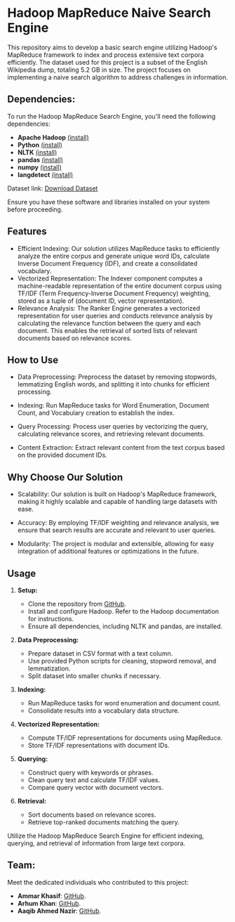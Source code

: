 
# Hadoop MapReduce Naive Search Engine

This repository aims to develop a basic search engine utilizing Hadoop's MapReduce framework to index and process extensive text corpora efficiently. The dataset used for this project is a subset of the English Wikipedia dump, totaling 5.2 GB in size. The project focuses on implementing a naive search algorithm to address challenges in information.


## Dependencies:
To run the Hadoop MapReduce Search Engine, you'll need the following dependencies:

- **Apache Hadoop** [(install)](https://hadoop.apache.org/releases.html)
- **Python** [(install)](https://www.python.org/downloads/)
- **NLTK** [(install)](https://www.nltk.org/)
- **pandas** [(install)](https://pandas.pydata.org/docs/getting_started/install.html)
- **numpy** [(install)](https://numpy.org/)
- **langdetect** [(install)](https://pypi.org/project/langdetect/)

Dataset link: [Download Dataset](https://drive.google.com/file/d/1lGVGqzF5CNWaoV-zoz8_mlThvHwMgcsP/view?usp=sharing)

Ensure you have these software and libraries installed on your system before proceeding.




## Features

- Efficient Indexing: Our solution utilizes MapReduce tasks to efficiently analyze the entire corpus and generate unique word IDs, calculate Inverse Document Frequency (IDF), and create a consolidated vocabulary.
- Vectorized Representation: The Indexer component computes a machine-readable representation of the entire document corpus using TF/IDF (Term Frequency-Inverse Document Frequency) weighting, stored as a tuple of (document ID, vector representation).
- Relevance Analysis: The Ranker Engine generates a vectorized representation for user queries and conducts relevance analysis by calculating the relevance function between the query and each document. This enables the retrieval of sorted lists of relevant documents based on relevance scores.


## How to Use

-  Data Preprocessing: Preprocess the dataset by removing stopwords, lemmatizing English words, and splitting it into chunks for efficient processing.

-  Indexing: Run MapReduce tasks for Word Enumeration, Document Count, and Vocabulary creation to establish the index.

-  Query Processing: Process user queries by vectorizing the query, calculating relevance scores, and retrieving relevant documents.

-  Content Extraction: Extract relevant content from the text corpus based on the provided document IDs.


## Why Choose Our Solution

-  Scalability: Our solution is built on Hadoop's MapReduce framework, making it highly scalable and capable of handling large datasets with ease.

-  Accuracy: By employing TF/IDF weighting and relevance analysis, we ensure that search results are accurate and relevant to user queries.

-  Modularity: The project is modular and extensible, allowing for easy integration of additional features or optimizations in the future.
## Usage

1. **Setup:**
   - Clone the repository from [GitHub](https://github.com/aaqib-ahmed-nazir/BDA_Assignment02).
   - Install and configure Hadoop. Refer to the Hadoop documentation for instructions.
   - Ensure all dependencies, including NLTK and pandas, are installed.

2. **Data Preprocessing:**
   - Prepare dataset in CSV format with a text column.
   - Use provided Python scripts for cleaning, stopword removal, and lemmatization.
   - Split dataset into smaller chunks if necessary.

3. **Indexing:**
   - Run MapReduce tasks for word enumeration and document count.
   - Consolidate results into a vocabulary data structure.

4. **Vectorized Representation:**
   - Compute TF/IDF representations for documents using MapReduce.
   - Store TF/IDF representations with document IDs.

5. **Querying:**
   - Construct query with keywords or phrases.
   - Clean query text and calculate TF/IDF values.
   - Compare query vector with document vectors.

6. **Retrieval:**
   - Sort documents based on relevance scores.
   - Retrieve top-ranked documents matching the query.

Utilize the Hadoop MapReduce Search Engine for efficient indexing, querying, and retrieval of information from large text corpora.

## Team:

Meet the dedicated individuals who contributed to this project:

- **Ammar Khasif**: [GitHub](https://github.com/ammar-kashif).
- **Arhum Khan**: [GitHub](https://github.com/Arhum-Khan10).
- **Aaqib Ahmed Nazir**: [GitHub](https://github.com/aaqib-ahmed-nazir).
